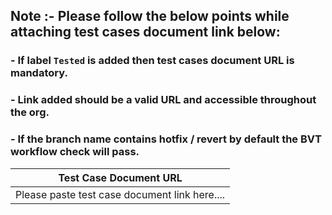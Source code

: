 ## Note :- Please follow the below points while attaching test cases document link below:
   ### - If label `Tested` is added then test cases document URL is mandatory.
   ### - Link added should be a valid URL and accessible throughout the org.
   ### - If the branch name contains hotfix / revert by default the BVT workflow check will pass.

| Test Case Document URL                        |
|-----------------------------------------------|
| Please paste test case document link here.... |




